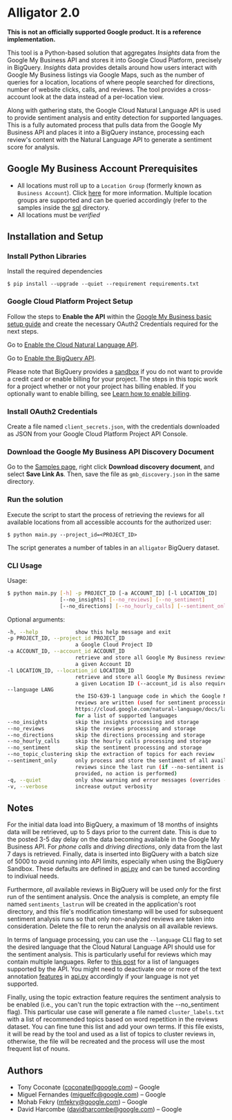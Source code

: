# Alligator 2.0

**This is not an officially supported Google product. It is a reference implementation.**

This tool is a Python-based solution that aggregates _Insights_ data from the Google My Business API and stores it into Google Cloud Platform, precisely in BigQuery. _Insights_ data provides details around how users interact with Google My Business listings via Google Maps, such as the number of queries for a location, locations of where people searched for directions, number of website clicks, calls, and reviews. The tool provides a cross-account look at the data instead of a per-location view.

Along with gathering stats, the Google Cloud Natural Language API is used to provide sentiment analysis and entity detection for supported languages. This is a fully automated process that pulls data from the Google My Business API and places it into a BigQuery instance, processing each review's content with the Natural Language API to generate a sentiment score for analysis.

## Google My Business Account Prerequisites

* All locations must roll up to a `Location Group` (formerly known as `Business Account`). Click [here](https://support.google.com/business/answer/6085339?ref_topic=6085325) for more information. Multiple location groups are supported and can be queried accordingly (refer to the samples inside the [sql](sql/) directory.
* All locations must be _verified_

## Installation and Setup

### Install Python Libraries

Install the required dependencies

`$ pip install --upgrade --quiet --requirement requirements.txt`

### Google Cloud Platform Project Setup

Follow the steps to **Enable the API** within the [Google My Business basic setup guide](https://developers.google.com/my-business/content/basic-setup) and create the necessary OAuth2 Credentials required for the next steps.

Go to [Enable the Cloud Natural Language API](https://console.cloud.google.com/flows/enableapi?apiid=language.googleapis.com).

Go to [Enable the BigQuery API](https://console.cloud.google.com/flows/enableapi?apiid=bigquery).

Please note that BigQuery provides a [sandbox](https://cloud.google.com/bigquery/docs/sandbox) if you do not want to provide a credit card or enable billing for your project. The steps in this topic work for a project whether or not your project has billing enabled. If you optionally want to enable billing, see [Learn how to enable billing](https://cloud.google.com/billing/docs/how-to/modify-project).

### Install OAuth2 Credentials

Create a file named `client_secrets.json`, with the credentials downloaded as JSON from your Google Cloud Platform Project API Console.

### Download the Google My Business API Discovery Document

Go to the [Samples page](https://developers.google.com/my-business/samples/#discovery_document), right click **Download discovery document**, and select **Save Link As**. Then, save the file as `gmb_discovery.json` in the same directory.

### Run the solution

Execute the script to start the process of retrieving the reviews for all available locations from all accessible accounts for the authorized user:

`$ python main.py --project_id=<PROJECT_ID>`

The script generates a number of tables in an `alligator` BigQuery dataset.

### CLI Usage

Usage:

```bash
$ python main.py [-h] -p PROJECT_ID [-a ACCOUNT_ID] [-l LOCATION_ID]
                 [--no_insights] [--no_reviews] [--no_sentiment]
                 [--no_directions] [--no_hourly_calls] [--sentiment_only] [-v]
```

Optional arguments:

```bash
-h, --help            show this help message and exit
-p PROJECT_ID, --project_id PROJECT_ID
                      a Google Cloud Project ID
-a ACCOUNT_ID, --account_id ACCOUNT_ID
                      retrieve and store all Google My Business reviews for
                      a given Account ID
-l LOCATION_ID, --location_id LOCATION_ID
                      retrieve and store all Google My Business reviews for
                      a given Location ID (--account_id is also required)
--language LANG
                      the ISO-639-1 language code in which the Google My Business
                      reviews are written (used for sentiment processing). See
                      https://cloud.google.com/natural-language/docs/languages
                      for a list of supported languages
--no_insights         skip the insights processing and storage
--no_reviews          skip the reviews processing and storage
--no_directions       skip the directions processing and storage
--no_hourly_calls     skip the hourly calls processing and storage
--no_sentiment        skip the sentiment processing and storage
--no_topic_clustering skip the extraction of topics for each review
--sentiment_only      only process and store the sentiment of all available
                      reviews since the last run (if --no-sentiment is
                      provided, no action is performed)
-q, --quiet           only show warning and error messages (overrides --verbose)
-v, --verbose         increase output verbosity
```

## Notes

For the initial data load into BigQuery, a maximum of 18 months of insights data will be retrieved, up to 5 days prior to the current date. This is due to the posted 3-5 day delay on the data becoming available in the Google My Business API. For _phone calls_ and _driving directions_, only data from the last 7 days is retrieved. Finally, data is inserted into BigQuery with a batch size of 5000 to avoid running into API limits, especially when using the BigQuery Sandbox. These defaults are defined in [api.py](api.py) and can be tuned according to indiviual needs.

Furthermore, _all_ available reviews in BigQuery will be used _only_ for the first run of the sentiment analysis. Once the analysis is complete, an empty file named `sentiments_lastrun` will be created in the application's root directory, and this file's modification timestamp will be used for subsequent sentiment analysis runs so that only non-analyzed reviews are taken into consideration. Delete the file to rerun the analysis on all available reviews.

In terms of language processing, you can use the `--language` CLI flag to set the desired language that the Cloud Natural Language API should use for the sentiment analysis. This is particularly useful for reviews which may contain multiple languages. Refer to [this post](https://cloud.google.com/natural-language/docs/languages) for a list of languages supported by the API. You might need to deactivate one or more of the text annotation [features](https://cloud.google.com/natural-language/docs/reference/rest/v1/documents/annotateText#Features) in [api.py](api.py) accordingly if your language is not yet supported.

Finally, using the topic extraction feature requires the sentiment analysis to be enabled (i.e., you can't run the topic extraction with the --no_sentiment flag). This particular use case will generate a file named `cluster_labels.txt` with a list of recommended topics based on word repetition in the reviews dataset. You can fine tune this list and add your own terms. If this file exists, it will be read by the tool and used as a list of topics to cluster reviews in, otherwise, the file will be recreated and the process will use the most frequent list of nouns.

## Authors

* Tony Coconate (coconate@google.com) – Google
* Miguel Fernandes (miguelfc@google.com) – Google
* Mohab Fekry (mfekry@google.com) – Google
* David Harcombe (davidharcombe@google.com) – Google
